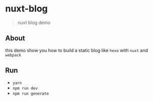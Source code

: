 # nuxt-blog

> nuxt blog demo

## About

this demo show you how to build a static blog like `hexo` with `nuxt` and `webpack`

## Run

- `yarn`
- `npm run dev`
- `npm run generate`
